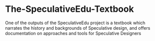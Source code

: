 # The-SpeculativeEdu-Textbook
One of the outputs of the SpeculativeEdu project is a textbook which narrates the history and backgrounds of Speculative design, and offers documentation on approaches and tools for Speculative Designers
